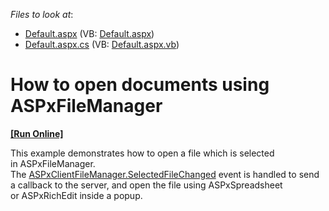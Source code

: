 <!-- default file list -->
*Files to look at*:

* [Default.aspx](./CS/Default.aspx) (VB: [Default.aspx](./VB/Default.aspx))
* [Default.aspx.cs](./CS/Default.aspx.cs) (VB: [Default.aspx.vb](./VB/Default.aspx.vb))
<!-- default file list end -->
# How to open documents using ASPxFileManager 
<!-- run online -->
**[[Run Online]](https://codecentral.devexpress.com/t318308/)**
<!-- run online end -->


<p>This example demonstrates how to open a file which is selected in ASPxFileManager. The <a href="https://documentation.devexpress.com/#AspNet/DevExpressWebScriptsASPxClientFileManager_SelectedFileChangedtopic">ASPxClientFileManager.SelectedFileChanged</a> event is handled to send a callback to the server, and open the file using ASPxSpreadsheet or ASPxRichEdit inside a popup.</p>

<br/>


